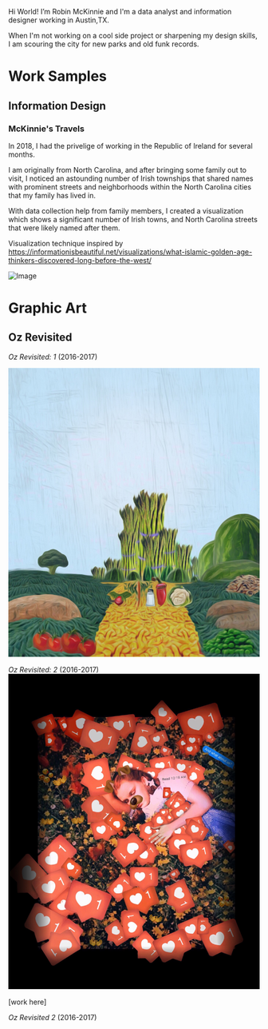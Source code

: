Hi World!
I’m Robin McKinnie and I'm a data analyst and information designer working in Austin,TX. 

When I'm not working on a cool side project or sharpening my design skills, 
I am scouring the city for new parks and old funk records.


# Work Samples

## Information Design

### McKinnie's Travels

In 2018, I had the privelige of working in the Republic of Ireland for several months.

I am originally from North Carolina, and after bringing some family out to visit, I noticed an astounding number of Irish townships that shared names with prominent streets and neighborhoods within the North Carolina cities that my family has lived in.

With data collection help from family members, I created a visualization which shows a significant number of Irish towns, and North Carolina streets that were likely named after them.

Visualization technique inspired by 
https://informationisbeautiful.net/visualizations/what-islamic-golden-age-thinkers-discovered-long-before-the-west/

![Image](src)

# Graphic Art

## Oz Revisited
_Oz Revisited: 1_ (2016-2017)

![Image](1481588804074.jpeg)

_Oz Revisited: 2_ (2016-2017)
![Image](IMG_4772.JPG)

[work here]

_Oz Revisited 2_ (2016-2017)


